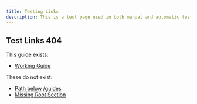 ```yaml
---
title: Testing Links
description: This is a test page used in both manual and automatic tests. Do not delete. It will not be listed anywhere.
---
```



## Test Links 404


This guide exists:

* [Working Guide](/docs/products/platform/get-started/)

These do not exist:

* [Path below /guides](/docs/guides/this-does-not-exist/)
* [Missing Root Section](/docs/missing-section/)

